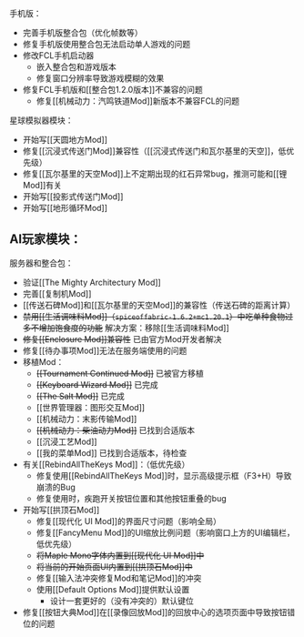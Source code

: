 手机版：
- 完善手机版整合包（优化帧数等）
- 修复手机版使用整合包无法启动单人游戏的问题
- 修改FCL手机启动器
  - 嵌入整合包和游戏版本
  - 修复窗口分辨率导致游戏模糊的效果
- 修复FCL手机版和[[整合包1.2.0版本]]不兼容的问题
  - 修复[[机械动力：汽鸣铁道Mod]]新版本不兼容FCL的问题

星球模拟器模块：
- 开始写[[天圆地方Mod]]
- 修复[[沉浸式传送门Mod]]兼容性（[[沉浸式传送门和瓦尔基里的天空]]，低优先级）
- 修复[[瓦尔基里的天空Mod]]上不定期出现的红石异常bug，推测可能和[[锂Mod]]有关
- 开始写[[投影式传送门Mod]]
- 开始写[[地形循环Mod]]

AI玩家模块：
- 

服务器和整合包：
- 验证[[The Mighty Architectury Mod]]
- 完善[[复制机Mod]]
- [[传送石碑Mod]]和[[瓦尔基里的天空Mod]]的兼容性（传送石碑的距离计算）
- ~~禁用[[生活调味料Mod]]（`spiceoffabric-1.6.2+mc1.20.1`）中吃单种食物过多不增加饱食度的功能~~ 解决方案：移除[[生活调味料Mod]]
- ~~修复[[Enclosure Mod]]兼容性~~ 已由官方Mod开发者解决
- 修复[[待办事项Mod]]无法在服务端使用的问题
- 移植Mod：
  - ~~[[Tournament Continued Mod]]~~ 已被官方移植
  - ~~[[Keyboard Wizard Mod]]~~ 已完成
  - ~~[[The Salt Mod]]~~ 已完成
  - [[世界管理器：图形交互Mod]]
  - [[机械动力：末影传输Mod]]
  - ~~[[机械动力：柴油动力Mod]]~~ 已找到合适版本
  - [[沉浸工艺Mod]]
  - [[我的菜单Mod]] 已找到合适版本，待检查
- 有关[[RebindAllTheKeys Mod]]：（低优先级）
  - 修复使用[[RebindAllTheKeys Mod]]时，显示高级提示框（F3+H）导致崩溃的Bug
  - 修复使用时，疾跑开关按钮位置和其他按钮重叠的bug
- 开始写[[拱顶石Mod]]
  - 修复[[现代化 UI Mod]]的界面尺寸问题（影响全局）
  - 修复[[FancyMenu Mod]]的UI缩放比例问题（影响窗口上方的UI编辑栏，低优先级）
  - ~~将Maple Mono字体内置到[[现代化 UI Mod]]中~~
  - ~~将当前的开始页面UI内置到[[拱顶石Mod]]中~~
  - 修复[[输入法冲突修复Mod和笔记Mod]]的冲突
  - 使用[[Default Options Mod]]提供默认设置
    - 设计一套更好的（没有冲突的）默认键位
- 修复[[按钮大典Mod]]在[[录像回放Mod]]的回放中心的选项页面中导致按钮错位的问题
